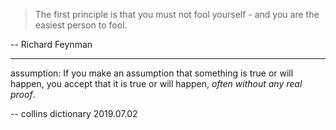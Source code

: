 > The first principle is that you must not fool yourself - and you are the easiest person to fool.

-- Richard Feynman

---

assumption: If you make an assumption that something is true or will happen, you accept that it is true or will happen, *often without any real proof*.

-- collins dictionary 2019.07.02
